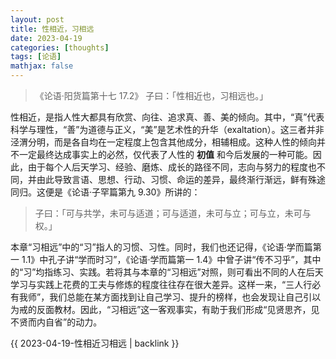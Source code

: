 ```yaml
---
layout: post
title: 性相近，习相远
date: 2023-04-19
categories: [thoughts]
tags: [论语]
mathjax: false
---
```


> 《论语·阳货篇第十七 17.2》 子曰：「性相近也，习相远也。」

性相近，是指人性大都具有欣赏、向往、追求真、善、美的倾向。其中，“真”代表科学与理性，“善”为道德与正义，“美”是艺术性的升华（exaltation）。这三者并非泾渭分明，而是各自均在一定程度上包含其他成分，相辅相成。这种人性的倾向并不一定最终达成事实上的必然，仅代表了人性的 **初值** 和今后发展的一种可能。因此，由于每个人后天学习、经验、磨炼、成长的路径不同，志向与努力的程度也不同，并由此导致言语、思想、行动、习惯、命运的差异，最终渐行渐远，鲜有殊途同归。这便是《论语·子罕篇第九 9.30》所讲的：

> 子曰：「可与共学，未可与适道；可与适道，未可与立；可与立，未可与权。」

本章“习相远”中的“习”指人的习惯、习性。同时，我们也还记得，《论语·学而篇第一 1.1》中孔子讲“学而时习”，《论语·学而篇第一 1.4》中曾子讲“传不习乎”，其中的“习”均指练习、实践。若将其与本章的“习相远”对照，则可看出不同的人在后天学习与实践上花费的工夫与修炼的程度往往存在很大差异。这样一来，“三人行必有我师”，我们总能在某方面找到让自己学习、提升的榜样，也会发现让自己引以为戒的反面教材。因此，“习相远”这一客观事实，有助于我们形成“见贤思齐，见不贤而内自省”的动力。

{{ 2023-04-19-性相近习相远 | backlink }}
